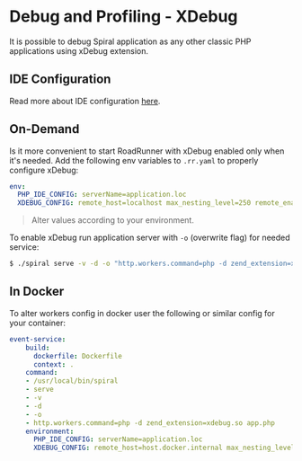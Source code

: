# Debug and Profiling - XDebug
It is possible to debug Spiral application as any other classic PHP applications using xDebug extension.

## IDE Configuration
Read more about IDE configuration [here](https://roadrunner.dev/docs/php-debugging).

## On-Demand
Is it more convenient to start RoadRunner with xDebug enabled only when it's needed. Add the following env variables to
`.rr.yaml` to properly configure xDebug:

```yaml
env:
  PHP_IDE_CONFIG: serverName=application.loc
  XDEBUG_CONFIG: remote_host=localhost max_nesting_level=250 remote_enable=1 remote_connect_back=0 var_display_max_depth=5 idekey='PHPSTORM'
``` 

> Alter values according to your environment.

To enable xDebug run application server with `-o` (overwrite flag) for needed service:

```bash
$ ./spiral serve -v -d -o "http.workers.command=php -d zend_extension=xdebug app.php"
```

## In Docker
To alter workers config in docker user the following or similar config for your container:

```yaml
event-service:
    build:
      dockerfile: Dockerfile
      context: .
    command:
    - /usr/local/bin/spiral
    - serve
    - -v
    - -d
    - -o
    - http.workers.command=php -d zend_extension=xdebug.so app.php
    environment:
      PHP_IDE_CONFIG: serverName=application.loc
      XDEBUG_CONFIG: remote_host=host.docker.internal max_nesting_level=250 remote_enable=1 remote_connect_back=0 var_display_max_depth=5 idekey='PHPSTORM'
```
